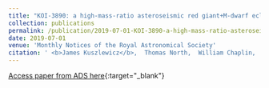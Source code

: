 ```yaml
---
title: "KOI-3890: a high-mass-ratio asteroseismic red giant+M-dwarf eclipsing binary undergoing heartbeat tidal interactions"
collection: publications
permalink: /publication/2019-07-01-KOI-3890-a-high-mass-ratio-asteroseismic-red-giantM-dwarf-eclipsing-binary-undergoing-heartbeat-tidal-interactions
date: 2019-07-01
venue: 'Monthly Notices of the Royal Astronomical Society'
citation: ' <b>James Kuszlewicz</b>,  Thomas North,  William Chaplin,  Allyson Bieryla,  David Latham,  Andrea Miglio,  Keaton Bell,  Guy Davies,  Saskia Hekker,  Tiago Campante,  Sebastien Deheuvels,  Mikkel Lund, '
---
```

[Access paper from ADS here](https://ui.adsabs.harvard.edu/abs/2019MNRAS.487...14K){:target="_blank"}
